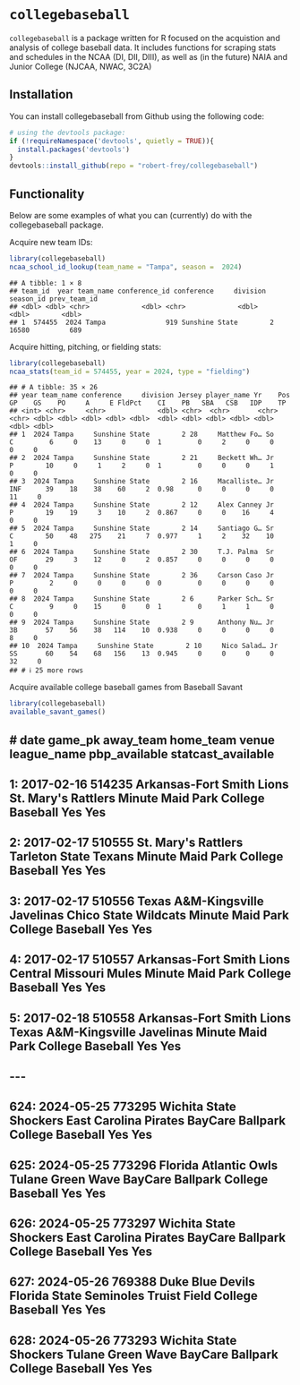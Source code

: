 # 

# `collegebaseball`



`collegebaseball` is a package written for R focused on the acquistion and analysis of college baseball data. It
includes functions for scraping stats and schedules in the NCAA (DI, DII, DIII), as well as (in the future) NAIA and Junior College (NJCAA, NWAC, 3C2A)

## Installation

You can install collegebaseball from Github using the following code:

``` r
# using the devtools package:
if (!requireNamespace('devtools', quietly = TRUE)){
  install.packages('devtools')
}
devtools::install_github(repo = "robert-frey/collegebaseball")
```

## **Functionality**

Below are some examples of what you can (currently) do with the collegebaseball package.

Acquire new team IDs:
``` r
library(collegebaseball)
ncaa_school_id_lookup(team_name = "Tampa", season =  2024)
```

    ## A tibble: 1 × 8
    ## team_id  year team_name conference_id conference     division season_id prev_team_id
    ## <dbl> <dbl> <chr>             <dbl> <chr>             <dbl>     <dbl>        <dbl>
    ## 1  574455  2024 Tampa               919 Sunshine State        2     16580          689


Acquire hitting, pitching, or fielding stats:
``` r
library(collegebaseball)
ncaa_stats(team_id = 574455, year = 2024, type = "fielding")
```

    ## # A tibble: 35 × 26
    ## year team_name conference     division Jersey player_name Yr    Pos      GP    GS    PO     A     E FldPct    CI    PB   SBA   CSB   IDP    TP
    ## <int> <chr>     <chr>             <dbl> <chr>  <chr>       <chr> <chr> <dbl> <dbl> <dbl> <dbl> <dbl>  <dbl> <dbl> <dbl> <dbl> <dbl> <dbl> <dbl>
    ## 1  2024 Tampa     Sunshine State        2 28     Matthew Fo… So    C         6     0    13     0     0  1         0     2     0     0     0     0
    ## 2  2024 Tampa     Sunshine State        2 21     Beckett Wh… Jr    P        10     0     1     2     0  1         0     0     0     1     0     0
    ## 3  2024 Tampa     Sunshine State        2 16     Macalliste… Jr    INF      39    18    38    60     2  0.98      0     0     0     0    11     0
    ## 4  2024 Tampa     Sunshine State        2 12     Alex Canney Jr    P        19    19     3    10     2  0.867     0     0    16     4     0     0
    ## 5  2024 Tampa     Sunshine State        2 14     Santiago G… Sr    C        50    48   275    21     7  0.977     1     2    32    10     1     0
    ## 6  2024 Tampa     Sunshine State        2 30     T.J. Palma  Sr    OF       29     3    12     0     2  0.857     0     0     0     0     0     0
    ## 7  2024 Tampa     Sunshine State        2 36     Carson Caso Jr    P         2     0     0     0     0  0         0     0     0     0     0     0
    ## 8  2024 Tampa     Sunshine State        2 6      Parker Sch… Sr    C         9     0    15     0     0  1         0     1     1     0     0     0
    ## 9  2024 Tampa     Sunshine State        2 9      Anthony Nu… Jr    3B       57    56    38   114    10  0.938     0     0     0     0     8     0
    ## 10  2024 Tampa     Sunshine State        2 10     Nico Salad… Jr    SS       60    54    68   156    13  0.945     0     0     0     0    32     0
    ## # ℹ 25 more rows


Acquire available college baseball games from Baseball Savant
``` r
library(collegebaseball)
available_savant_games()
```

 ## #         date game_pk                      away_team                      home_team            venue      league_name pbp_available statcast_available
 ## 1: 2017-02-16  514235      Arkansas-Fort Smith Lions            St. Mary's Rattlers Minute Maid Park College Baseball           Yes                Yes
 ## 2: 2017-02-17  510555            St. Mary's Rattlers          Tarleton State Texans Minute Maid Park College Baseball           Yes                Yes
 ## 3: 2017-02-17  510556 Texas A&M-Kingsville Javelinas           Chico State Wildcats Minute Maid Park College Baseball           Yes                Yes
 ## 4: 2017-02-17  510557      Arkansas-Fort Smith Lions         Central Missouri Mules Minute Maid Park College Baseball           Yes                Yes
 ## 5: 2017-02-18  510558      Arkansas-Fort Smith Lions Texas A&M-Kingsville Javelinas Minute Maid Park College Baseball           Yes                Yes
 ## ---                                                                                                                                                    
 ## 624: 2024-05-25  773295         Wichita State Shockers          East Carolina Pirates BayCare Ballpark College Baseball           Yes                Yes
 ## 625: 2024-05-25  773296          Florida Atlantic Owls              Tulane Green Wave BayCare Ballpark College Baseball           Yes                Yes
 ## 626: 2024-05-25  773297         Wichita State Shockers          East Carolina Pirates BayCare Ballpark College Baseball           Yes                Yes
 ## 627: 2024-05-26  769388               Duke Blue Devils        Florida State Seminoles     Truist Field College Baseball           Yes                Yes
 ## 628: 2024-05-26  773293         Wichita State Shockers              Tulane Green Wave BayCare Ballpark College Baseball           Yes                Yes
